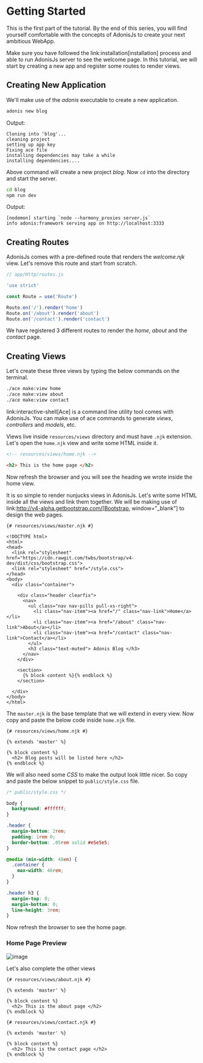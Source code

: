 # Getting Started

This is the first part of the tutorial. By the end of this series, you will find yourself comfortable with the concepts of AdonisJs to create your next ambitious WebApp.

Make sure you have followed the link:installation[installation] process and able to run AdonisJs server to see the welcome page. In this tutorial, we will start by creating a new app and register some routes to render views.

## Creating New Application
We'll make use of the *adonis* executable to create a new application.

```bash
adonis new blog
```

Output: 

```
Cloning into 'blog'...
cleaning project
setting up app key
Fixing ace file
installing dependencies may take a while
installing dependencies....
```

Above command will create a new project *blog*. Now `cd` into the directory and start the server.

```bash
cd blog
npm run dev
```

Output: 

```
[nodemon] starting `node --harmony_proxies server.js`
info adonis:framework serving app on http://localhost:3333
```

## Creating Routes
AdonisJs comes with a pre-defined route that renders the *welcome.njk* view. Let's remove this route and start from scratch.

```js
// app/Http/routes.js

'use strict'

const Route = use('Route')

Route.on('/').render('home')
Route.on('/about').render('about')
Route.on('/contact').render('contact')
```

We have registered 3 different routes to render the *home*, *about* and the *contact* page.

## Creating Views
Let's create these three views by typing the below commands on the terminal.

```bash
./ace make:view home
./ace make:view about
./ace make:view contact
```

link:interactive-shell[Ace] is a command line utility tool comes with AdonisJs. You can make use of ace commands to generate *views*, *controllers* and *models*, etc.

Views live inside `resources/views` directory and must have `.njk` extension. Let's open the `home.njk` view and write some HTML inside it.

```html
<!-- resources/views/home.njk -->

<h2> This is the home page </h2>
```

Now refresh the browser and you will see the heading we wrote inside the home view.

It is so simple to render nunjucks views in AdonisJs. Let's write some HTML inside all the views and link them together. We will be making use of link:http://v4-alpha.getbootstrap.com/[Bootstrap, window="_blank"] to design the web pages.

```twig
{# resources/views/master.njk #}

<!DOCTYPE html>
<html>
<head>
  <link rel="stylesheet" href="https://cdn.rawgit.com/twbs/bootstrap/v4-dev/dist/css/bootstrap.css">
  <link rel="stylesheet" href="/style.css">
</head>
<body>
  <div class="container">

    <div class="header clearfix">
      <nav>
        <ul class="nav nav-pills pull-xs-right">
          <li class="nav-item"><a href="/" class="nav-link">Home</a></li>
          <li class="nav-item"><a href="/about" class="nav-link">About</a></li>
          <li class="nav-item"><a href="/contact" class="nav-link">Contact</a></li>
        </ul>
        <h3 class="text-muted"> Adonis Blog </h3>
      </nav>
    </div>

    <section>
      {% block content %}{% endblock %}
    </section>

  </div>
</body>
</html>
```

The `master.njk` is the base template that we will extend in every view. Now copy and paste the below code inside `home.njk` file.

```twig
{# resources/views/home.njk #}

{% extends 'master' %}

{% block content %}
  <h2> Blog posts will be listed here </h2>
{% endblock %}
```

We will also need some *CSS* to make the output look little nicer. So copy and paste the below snippet to `public/style.css` file.

```css
/* public/style.css */

body {
  background: #ffffff;
}

.header {
  margin-bottom: 2rem;
  padding: 1rem 0;
  border-bottom: .05rem solid #e5e5e5;
}

@media (min-width: 48em) {
  .container {
    max-width: 46rem;
  }
}

.header h3 {
  margin-top: 0;
  margin-bottom: 0;
  line-height: 3rem;
}
```

Now refresh the browser to see the home page.

### Home Page Preview

![image](http://res.cloudinary.com/adonisjs/image/upload/v1472841283/home-page_uab9il.png)

Let's also complete the other views

```twig
{# resources/views/about.njk #}

{% extends 'master' %}

{% block content %}
  <h2> This is the about page </h2>
{% endblock %}
```

```twig
{# resources/views/contact.njk #}

{% extends 'master' %}

{% block content %}
  <h2> This is the contact page </h2>
{% endblock %}
```
